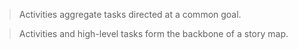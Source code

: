 >Activities aggregate tasks directed at a common goal.

>Activities and high-level tasks form the backbone of a story map.
